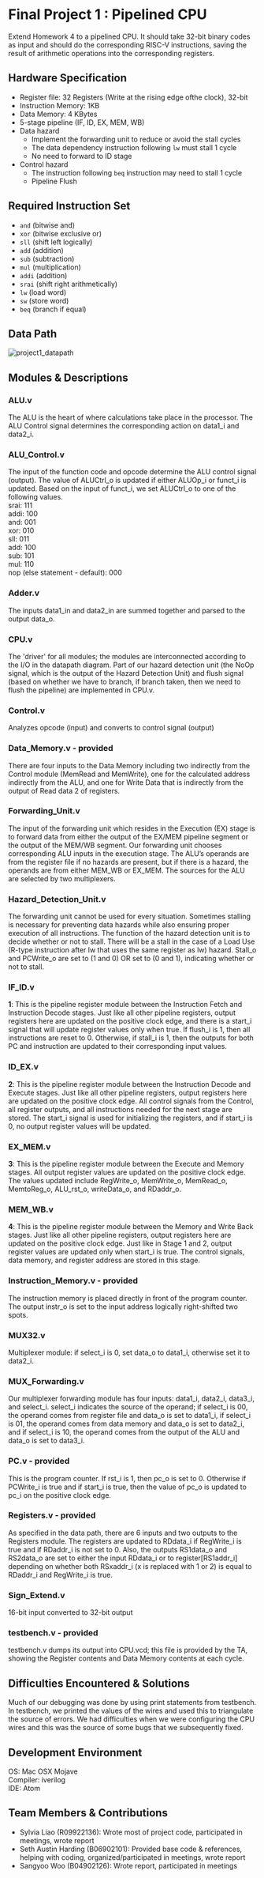 # Final Project 1 : Pipelined CPU

Extend Homework 4 to a pipelined CPU. It should take 32-bit binary codes as input and should do the corresponding RISC-V instructions, saving the result of arithmetic operations into the corresponding registers. 

## Hardware Specification

* Register file: 32 Registers (Write at the rising edge ofthe clock), 32-bit
* Instruction Memory: 1KB
* Data Memory: 4 KBytes
* 5-stage pipeline (IF, ID, EX, MEM, WB)
* Data hazard
    * Implement the forwarding unit to reduce or avoid the stall cycles
    * The data dependency instruction following `lw` must stall 1 cycle
    * No need to forward to ID stage
* Control hazard
    * The instruction following `beq` instruction may need to stall 1 cycle
    * Pipeline Flush


## Required Instruction Set

* `and`  (bitwise and)
* `xor`  (bitwise exclusive or)
* `sll`  (shift left logically)
* `add`  (addition)
* `sub`  (subtraction)
* `mul`  (multiplication)
* `addi` (addition)
* `srai` (shift right arithmetically)
* `lw` (load word)
* `sw` (store word)
* `beq` (branch if equal)

## Data Path

![project1_datapath](README/project1_datapath.png)

## Modules & Descriptions

### ALU.v
The ALU is the heart of where calculations take place in the processor. The ALU Control signal determines the corresponding action on data1_i and data2_i.

### ALU_Control.v
The input of the function code and opcode determine the ALU control signal (output). The value of ALUCtrl_o is updated if either ALUOp_i or funct_i is updated. Based on the input of funct_i, we set ALUCtrl_o to one of the following values.  
srai: 111  
addi: 100  
and: 001  
xor: 010  
sll: 011  
add: 100  
sub: 101  
mul: 110  
nop (else statement - default): 000  

### Adder.v
The inputs data1_in and data2_in are summed together and parsed to the output data_o.

### CPU.v
The 'driver' for all modules; the modules are interconnected according to the I/O in the datapath diagram. Part of our hazard detection unit (the NoOp signal, which is the output of the Hazard Detection Unit) and flush signal (based on whether we have to branch, if branch taken, then we need to flush the pipeline) are implemented in CPU.v.

### Control.v
Analyzes opcode (input) and converts to control signal (output)

### Data_Memory.v - provided
There are four inputs to the Data Memory including two indirectly from the Control module (MemRead and MemWrite), one for the calculated address indirectly from the ALU, and one for Write Data that is indirectly from the output of Read data 2 of registers.

### Forwarding_Unit.v
The input of the forwarding unit which resides in the Execution (EX) stage is to forward data from either the output of the EX/MEM pipeline segment or the output of the MEM/WB segment.
Our forwarding unit chooses corresponding ALU inputs in the execution stage. The ALU’s operands are from the register file if no hazards are present, but if there is a hazard, the operands are from either MEM_WB or EX_MEM. The sources for the ALU are selected by two multiplexers.

### Hazard_Detection_Unit.v
The forwarding unit cannot be used for every situation. Sometimes stalling is necessary for preventing data hazards while also ensuring proper execution of all instructions. The function of the hazard detection unit is to decide whether or not to stall. There will be a stall in the case of a Load Use (R-type instruction after lw that uses the same register as lw) hazard. Stall_o and PCWrite_o are set to (1 and 0) OR set to (0 and 1), indicating whether or not to stall.

### IF_ID.v
**1**: This is the pipeline register module between the Instruction Fetch and Instruction Decode stages. Just like all other pipeline registers, output registers here are updated on the positive clock edge, and there is a start_i signal that will update register values only when true. If flush_i is 1, then all instructions are reset to 0. Otherwise, if stall_i is 1, then the outputs for both PC and instruction are updated to their corresponding input values.

### ID_EX.v
**2**: This is the pipeline register module between the Instruction Decode and Execute stages. Just like all other pipeline registers, output registers here are updated on the positive clock edge. All control signals from the Control, all register outputs, and all instructions needed for the next stage are stored. The start_i signal is used for initializing the registers, and if start_i is 0, no output register values will be updated.

### EX_MEM.v
**3**: This is the pipeline register module between the Execute and Memory stages. All output register values are updated on the positive clock edge. The values updated include RegWrite_o, MemWrite_o, MemRead_o, MemtoReg_o, ALU_rst_o, writeData_o, and RDaddr_o.

### MEM_WB.v
**4**: This is the pipeline register module between the Memory and Write Back stages. Just like all other pipeline registers, output registers here are updated on the positive clock edge. Just like in Stage 1 and 2, output register values are updated only when start_i is true. The control signals, data memory, and register address are stored in this stage.

### Instruction_Memory.v - provided
The instruction memory is placed directly in front of the program counter. The output instr_o is set to the input address logically right-shifted two spots.

### MUX32.v
Multiplexer module: if select_i is 0, set data_o to data1_i, otherwise set it to data2_i.

### MUX_Forwarding.v
Our multiplexer forwarding module has four inputs: data1_i, data2_i, data3_i, and select_i. select_i indicates the source of the operand; if select_i is 00, the operand comes from register file and data_o is set to data1_i, if select_i is 01, the operand comes from data memory and data_o is set to data2_i, and if select_i is 10, the operand comes from the output of the ALU and data_o is set to data3_i.

### PC.v - provided
This is the program counter. If rst_i is 1, then pc_o is set to 0. Otherwise if PCWrite_i is true and if start_i is true, then the value of pc_o is updated to pc_i on the positive clock edge.

### Registers.v - provided
As specified in the data path, there are 6 inputs and two outputs to the Registers module. The registers are updated to RDdata_i if RegWrite_i is true and if RDaddr_i is not set to 0. Also, the outputs RS1data_o and RS2data_o are set to either the input RDdata_i or to register[RS1addr_i] depending on whether both RSxaddr_i (x is replaced with 1 or 2) is equal to RDaddr_i and RegWrite_i is true.

### Sign_Extend.v
16-bit input converted to 32-bit output

### testbench.v - provided
testbench.v dumps its output into CPU.vcd; this file is provided by the TA, showing the Register contents and Data Memory contents at each cycle.

## Difficulties Encountered & Solutions

Much of our debugging was done by using print statements from testbench. In testbench, we printed the values of the wires and used this to triangulate the source of errors. We had difficulties when we were configuring the CPU wires and this was the source of some bugs that we subsequently fixed.

## Development Environment
OS: Mac OSX Mojave  
Compiler: iverilog  
IDE: Atom

## Team Members & Contributions
* Sylvia Liao (R09922136): Wrote most of project code, participated in meetings, wrote report
* Seth Austin Harding (B06902101): Provided base code & references, helping with coding, organized/participated in meetings, wrote report
* Sangyoo Woo (B04902126): Wrote report, participated in meetings

